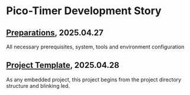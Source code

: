 # Pico-Timer Development Story

## [Preparations](Tag-00-Preparations.md), 2025.04.27

All necessary prerequisites, system, tools and environment configuration

## [Project Template](Tag-01-Project-Tepmlate.md), 2025.04.28

As any embedded project, this project begins from the project directory structure and blinking led.
